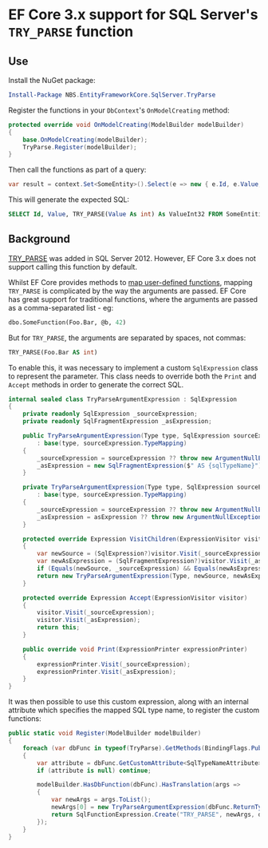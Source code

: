 # EF Core 3.x support for SQL Server's `TRY_PARSE` function
## Use
Install the NuGet package:
```powershell
Install-Package NBS.EntityFrameworkCore.SqlServer.TryParse
```

Register the functions in your `DbContext`'s `OnModelCreating` method:
```csharp
protected override void OnModelCreating(ModelBuilder modelBuilder)
{
    base.OnModelCreating(modelBuilder);
	TryParse.Register(modelBuilder);
}
```

Then call the functions as part of a query:
```csharp
var result = context.Set<SomeEntity>().Select(e => new { e.Id, e.Value, ValueInt32 = TryParse.Int32(e.Value) }).ToList();
```

This will generate the expected SQL:
```sql
SELECT Id, Value, TRY_PARSE(Value As int) As ValueInt32 FROM SomeEntities
```

## Background
[TRY_PARSE](https://docs.microsoft.com/en-us/sql/t-sql/functions/try-parse-transact-sql) was added in SQL Server 2012. However, EF Core 3.x does not support calling this function by default.

Whilst EF Core provides methods to [map user-defined functions](https://docs.microsoft.com/en-us/ef/core/querying/database-functions), mapping `TRY_PARSE` is complicated by the way the arguments are passed. EF Core has great support for traditional functions, where the arguments are passed as a comma-separated list - eg:
```sql
dbo.SomeFunction(Foo.Bar, @b, 42)
```

But for `TRY_PARSE`, the arguments are separated by spaces, not commas:
```sql
TRY_PARSE(Foo.Bar AS int)
```

To enable this, it was necessary to implement a custom `SqlExpression` class to represent the parameter. This class needs to override both the `Print` and `Accept` methods in order to generate the correct SQL.

```csharp
internal sealed class TryParseArgumentExpression : SqlExpression
{
    private readonly SqlExpression _sourceExpression;
    private readonly SqlFragmentExpression _asExpression;

    public TryParseArgumentExpression(Type type, SqlExpression sourceExpression, string sqlTypeName) 
	    : base(type, sourceExpression.TypeMapping)
    {
        _sourceExpression = sourceExpression ?? throw new ArgumentNullException(nameof(sourceExpression));
        _asExpression = new SqlFragmentExpression($" AS {sqlTypeName}");
    }

    private TryParseArgumentExpression(Type type, SqlExpression sourceExpression, SqlFragmentExpression asExpression) 
	    : base(type, sourceExpression.TypeMapping)
    {
        _sourceExpression = sourceExpression ?? throw new ArgumentNullException(nameof(sourceExpression));
        _asExpression = asExpression ?? throw new ArgumentNullException(nameof(asExpression));
    }

    protected override Expression VisitChildren(ExpressionVisitor visitor)
    {
        var newSource = (SqlExpression?)visitor.Visit(_sourceExpression) ?? _sourceExpression;
        var newAsExpression = (SqlFragmentExpression?)visitor.Visit(_asExpression) ?? _asExpression;
        if (Equals(newSource, _sourceExpression) && Equals(newAsExpression, _asExpression)) return this;
        return new TryParseArgumentExpression(Type, newSource, newAsExpression);
    }

    protected override Expression Accept(ExpressionVisitor visitor)
    {
        visitor.Visit(_sourceExpression);
        visitor.Visit(_asExpression);
        return this;
    }

    public override void Print(ExpressionPrinter expressionPrinter)
    {
        expressionPrinter.Visit(_sourceExpression);
        expressionPrinter.Visit(_asExpression);
    }
}
```

It was then possible to use this custom expression, along with an internal attribute which specifies the mapped SQL type name, to register the custom functions:
```csharp
public static void Register(ModelBuilder modelBuilder)
{
    foreach (var dbFunc in typeof(TryParse).GetMethods(BindingFlags.Public | BindingFlags.Static))
    {
        var attribute = dbFunc.GetCustomAttribute<SqlTypeNameAttribute>();
        if (attribute is null) continue;

        modelBuilder.HasDbFunction(dbFunc).HasTranslation(args =>
        {
            var newArgs = args.ToList();
            newArgs[0] = new TryParseArgumentExpression(dbFunc.ReturnType, newArgs[0], attribute.SqlTypeName);
            return SqlFunctionExpression.Create("TRY_PARSE", newArgs, dbFunc.ReturnType, null);
        });
    }
}
```
